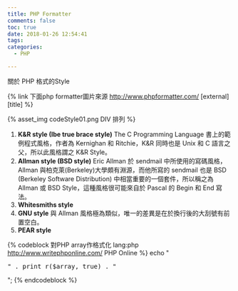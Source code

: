```yaml
---
title: PHP Formatter
comments: false
toc: true
date: 2018-01-26 12:54:41
tags:
categories:
  - PHP

---
```



關於 PHP 格式的Style


<!-- more -->
{% link 下面php formatter圖片來源 http://www.phpformatter.com/ [external] [title] %}


{% asset_img codeStyle01.png DIV 排列 %}


1. **K&R style (Ibe true brace style)**
The C Programming Language 書上的範例程式風格，作者為 Kernighan 和 Ritchie，K&R 同時也是 Unix 和 C 語言之父，所以此風格謂之 K&R Style。
2. **Allman style (BSD style)**
Eric Allman 於 sendmail 中所使用的寫碼風格，Allman 與柏克萊(Berkeley)大學頗有淵源，而他所寫的 sendmail 也是 BSD (Berkeley Software Distribution) 中相當重要的一個套件，所以稱之為 Allman 或 BSD Style，這種風格很可能來自於 Pascal 的 Begin 和 End 寫法。
3. **Whitesmiths style**
4. **GNU style**
與 Allman 風格極為類似，唯一的差異是在於換行後的大刮號有前置空白。
5. **PEAR style**


{% codeblock 對PHP array作格式化 lang:php http://www.writephponline.com/ PHP Online %}
echo "<pre>" . print_r($array, true) . "</pre>";
{% endcodeblock %}	